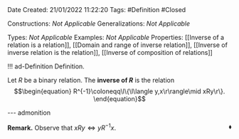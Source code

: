 <br />
<br />

Date Created: 21/01/2022 11:22:20
Tags: #Definition #Closed 

Constructions: _Not Applicable_
Generalizations: _Not Applicable_

Types: _Not Applicable_
Examples: _Not Applicable_ 
Properties: [[Inverse of a relation is a relation]], [[Domain and range of inverse relation]], [[Inverse of inverse relation is the relation]], [[Inverse of composition of relations]]

!!! ad-Definition Definition.

Let $R$ be a binary relation. The **inverse of $R$** is the relation
$$\begin{equation}
    R^{-1}\coloneqq\l\{\l\langle y,x\r\rangle\mid xRy\r\}.
\end{equation}$$

--- admonition

**Remark.** Observe that $xRy\Leftrightarrow yR^{-1}x$.<span style="float:right;">$\blacklozenge$</span>
